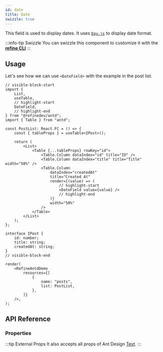 ```yaml
---
id: date
title: Date
swizzle: true
---
```


This field is used to display dates. It uses [`Day.js`](https://day.js.org/docs/en/display/format) to display date format.

:::info-tip Swizzle
You can swizzle this component to customize it with the [**refine CLI**](/docs/packages/documentation/cli)
:::

## Usage

Let's see how we can use `<DateField>` with the example in the post list.

```tsx live url=http://localhost:3000/posts previewHeight=340px
// visible-block-start
import {
    List,
    useTable,
    // highlight-start
    DateField,
    // highlight-end
} from "@refinedev/antd";
import { Table } from "antd";

const PostList: React.FC = () => {
    const { tableProps } = useTable<IPost>();

    return (
        <List>
            <Table {...tableProps} rowKey="id">
                <Table.Column dataIndex="id" title="ID" />
                <Table.Column dataIndex="title" title="Title" width="50%" />
                <Table.Column
                    dataIndex="createdAt"
                    title="Created At"
                    render={(value) => (
                        // highlight-start
                        <DateField value={value} />
                        // highlight-end
                    )}
                    width="50%"
                />
            </Table>
        </List>
    );
};

interface IPost {
    id: number;
    title: string;
    createdAt: string;
}
// visible-block-end

render(
    <RefineAntdDemo
        resources={[
            {
                name: "posts",
                list: PostList,
            },
        ]}
    />,
);
```

## API Reference

### Properties

<PropsTable module="@refinedev/antd/DateField" format-default="`L`"/>

:::tip External Props
It also accepts all props of Ant Design [Text](https://ant.design/components/typography/#Typography.Text).
:::
